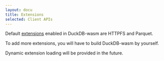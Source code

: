 ```yaml
---
layout: docu
title: Extensions
selected: Client APIs
---
```


Default [extensions](../../extensions/overview) enabled in DuckDB-wasm are HTTPFS and Parquet.

To add more extensions, you will have to build DuckDB-wasm by yourself.

Dynamic extension loading will be provided in the future.